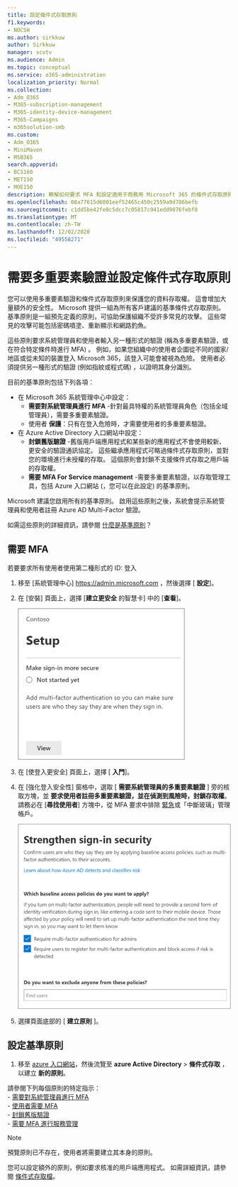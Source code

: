 ```yaml
---
title: 設定條件式存取原則
f1.keywords:
- NOCSH
ms.author: sirkkuw
author: Sirkkuw
manager: scotv
ms.audience: Admin
ms.topic: conceptual
ms.service: o365-administration
localization_priority: Normal
ms.collection:
- Adm_O365
- M365-subscription-management
- M365-identity-device-management
- M365-Campaigns
- m365solution-smb
ms.custom:
- Adm_O365
- MiniMaven
- MSB365
search.appverid:
- BCS160
- MET150
- MOE150
description: 瞭解如何要求 MFA 和設定適用于商務用 Microsoft 365 的條件式存取原則。
ms.openlocfilehash: 08a77615d6801eef52465c450c2559a9d786befb
ms.sourcegitcommit: c1dd5be42fe0c5dcc7c05817c941edd9076febf8
ms.translationtype: MT
ms.contentlocale: zh-TW
ms.lasthandoff: 12/02/2020
ms.locfileid: "49558271"
---
```

# <a name="require-multi-factor-authentication-and-set-up-conditional-access-policies"></a>需要多重要素驗證並設定條件式存取原則

您可以使用多重要素驗證和條件式存取原則來保護您的資料存取權。 這會增加大量額外的安全性。 Microsoft 提供一組為所有客戶建議的基準條件式存取原則。 基準原則是一組預先定義的原則，可協助保護組織不受許多常見的攻擊。 這些常見的攻擊可能包括密碼噴塗、重新顯示和網路釣魚。

這些原則要求系統管理員和使用者輸入另一種形式的驗證 (稱為多重要素驗證，或在符合特定條件時進行 MFA) 。 例如，如果您組織中的使用者企圖從不同的國家/地區或從未知的裝置登入 Microsoft 365，該登入可能會被視為危險。 使用者必須提供另一種形式的驗證 (例如指紋或程式碼) ，以證明其身分識別。 

目前的基準原則包括下列各項：
- 在 Microsoft 365 系統管理中心中設定：
    - **需要對系統管理員進行 MFA** -針對最具特權的系統管理員角色（包括全域管理員），需要多重要素驗證。
    - 使用者 **保護**：只有在登入危險時，才需要使用者的多重要素驗證。 
- 在 Azure Active Directory 入口網站中設定：
    - **封鎖舊版驗證** -舊版用戶端應用程式和某些新的應用程式不會使用較新、更安全的驗證通訊協定。 這些繼承應用程式可略過條件式存取原則，並對您的環境進行未授權的存取。 這個原則會封鎖不支援條件式存取之用戶端的存取權。 
    - **需要 MFA For Service management** -需要多重要素驗證，以存取管理工具，包括 Azure 入口網站 (，您可以在此設定) 的基準原則。 

Microsoft 建議您啟用所有的基準原則。 啟用這些原則之後，系統會提示系統管理員和使用者註冊 Azure AD Multi-Factor 驗證。

如需這些原則的詳細資訊，請參閱 [什麼是基準原則](https://docs.microsoft.com/azure/active-directory/conditional-access/concept-baseline-protection)？


## <a name="require-mfa"></a>需要 MFA

若要要求所有使用者使用第二種形式的 ID: 登入

1. 移至 [系統管理中心] <a href="https://go.microsoft.com/fwlink/p/?linkid=837890" target="_blank">https://admin.microsoft.com</a> ，然後選擇 [ **設定**]。

2. 在 [安裝] 頁面上，選擇 [**建立更安全** 的智慧卡] 中的 [**查看**]。


    ![讓登入更安全的卡片。](../media/setupmfa.png)
3. 在 [使登入更安全] 頁面上，選擇 [ **入門**]。
 
4. 在 [強化登入安全性] 窗格中，選取 [ **需要系統管理員的多重要素驗證** ] 旁的核取方塊，並 **要求使用者註冊多重要素驗證，並在偵測到風險時，封鎖存取權**。
    請務必在 [**尋找使用者**] 方塊中，從 MFA 要求中排除 [緊急](m365-campaigns-protect-admin-accounts.md#create-an-emergency-admin-account)或「中斷玻璃」管理帳戶。
    
    ![增強內建安全性頁面。](../media/requiremfa.png)

5. 選擇頁面底部的 [ **建立原則** ]。

## <a name="set-up-baseline-policies"></a>設定基準原則

1. 移至 [azure 入口網站](https://portal.azure.com)，然後流覽至 **azure Active Directory** \> **條件式存取** ，以建立 **新的原則**。

請參閱下列每個原則的特定指示： <br>
    - [需要對系統管理員進行 MFA](https://docs.microsoft.com/azure/active-directory/conditional-access/howto-baseline-protect-administrators) <br>
    - [使用者需要 MFA](https://docs.microsoft.com/azure/active-directory/conditional-access/howto-baseline-protect-end-users) <br>
    - [封鎖舊版驗證](https://docs.microsoft.com/azure/active-directory/conditional-access/howto-baseline-protect-legacy-auth) <br>
    - [需要 MFA 進行服務管理](https://docs.microsoft.com/azure/active-directory/conditional-access/howto-baseline-protect-azure)
    
> [!NOTE]
> 預覽原則已不存在，使用者將需要建立其本身的原則。


您可以設定額外的原則，例如要求核准的用戶端應用程式。 如需詳細資訊，請參閱 [條件式存取檔](https://docs.microsoft.com/azure/active-directory/conditional-access/)。
